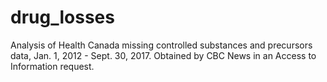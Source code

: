 # drug_losses
Analysis of Health Canada missing controlled substances and precursors data, Jan. 1, 2012 - Sept. 30, 2017.
Obtained by CBC News in an Access to Information request.
